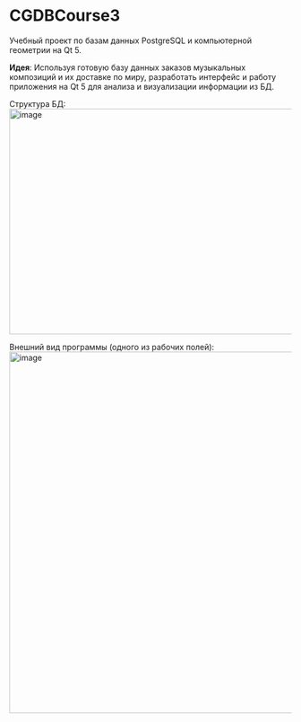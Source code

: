 # CGDBCourse3
Учебный проект по базам данных PostgreSQL и компьютерной геометрии на Qt 5.

**Идея**: Используя готовую базу данных заказов музыкальных композиций и их доставке по миру, разработать интерфейс и работу приложения на Qt 5 для анализа и визуализации информации из БД.

Структура БД:
<img width="800" height="402" alt="image" src="https://github.com/user-attachments/assets/ffe534e9-0190-4eb7-ae30-4cde01eda906" />

Внешний вид программы (одного из рабочих полей):
<img width="1280" height="644" alt="image" src="https://github.com/user-attachments/assets/a1d18a86-a40f-4ed9-93c8-78b316ad4bbd" />
